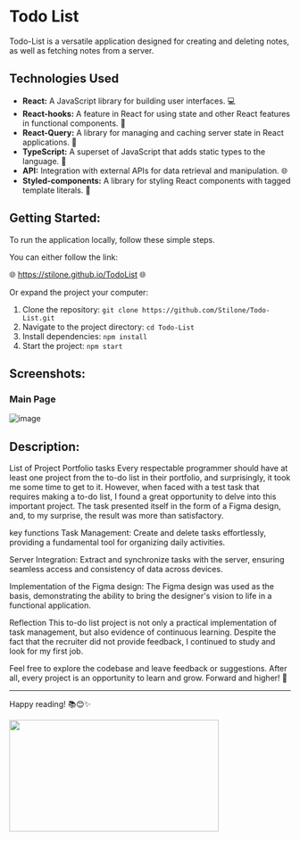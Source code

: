 # Todo List

Todo-List is a versatile application designed for creating and deleting notes, as well as fetching notes from a server.

## Technologies Used
- **React:** A JavaScript library for building user interfaces. 💻
- **React-hooks:** A feature in React for using state and other React features in functional components. 🎣
- **React-Query:** A library for managing and caching server state in React applications. 🔄
- **TypeScript:** A superset of JavaScript that adds static types to the language. 📝
- **API:** Integration with external APIs for data retrieval and manipulation. 🌐
- **Styled-components:** A library for styling React components with tagged template literals. 💅

## Getting Started:
To run the application locally, follow these simple steps.

You can either follow the link:
 
🌐 https://stilone.github.io/TodoList 🌐

Or expand the project your computer:

1. Clone the repository: `git clone https://github.com/Stilone/Todo-List.git`
2. Navigate to the project directory: `cd Todo-List`
3. Install dependencies: `npm install`
4. Start the project: `npm start`

## Screenshots:

### Main Page

![image](https://github.com/Stilone/TodoList/assets/54247765/06ffb052-3c09-4ef9-8593-84aa57d2e7e3)


## Description:
List of Project Portfolio tasks
Every respectable programmer should have at least one project from the to-do list in their portfolio, and surprisingly, it took me some time to get to it. However, when faced with a test task that requires making a to-do list, I found a great opportunity to delve into this important project. The task presented itself in the form of a Figma design, and, to my surprise, the result was more than satisfactory.

key functions
Task Management: Create and delete tasks effortlessly, providing a fundamental tool for organizing daily activities.

Server Integration: Extract and synchronize tasks with the server, ensuring seamless access and consistency of data across devices.

Implementation of the Figma design: The Figma design was used as the basis, demonstrating the ability to bring the designer's vision to life in a functional application.

Reflection
This to-do list project is not only a practical implementation of task management, but also evidence of continuous learning. Despite the fact that the recruiter did not provide feedback, I continued to study and look for my first job.

Feel free to explore the codebase and leave feedback or suggestions. After all, every project is an opportunity to learn and grow. Forward and higher! 🚀

---

Happy reading! 📚😊✨

<img align="left" height="200" width="375" alt="" src="https://media.giphy.com/media/3oKHWtXlzTHeuVewtq/giphy.gif"/>
